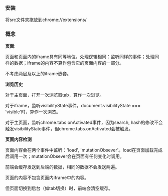 ### 安装

将src文件夹拖放到chrome://extensions/

### 概念

**页面**: 

页面和页面内的iframe具有同等地位，处理逻辑相同：监听同样的事件；处理同样的数据；iframe的内容不算作包含它的页面内容的一部分。

不考虑两层及以上的iframe嵌套。

**浏览历史**

对于主页面，打开一次浏览器tab，算作一次浏览。

对于iframe，监听visibilityState事件，document.visibilityState === 'visible'时，算作一次浏览。

对于主页面，监听chrome.tabs.onActivated事件，因为search, hash的修改不会触发visibilityState事件，但chrome.tabs.onActivated会被触发。

**页面内容检测**

页面内容会在两个事件中监听：'load', 'mutationObsever'。load在页面加载完成后调用一次；mutationObsever会在页面有任何变化时调用。

前端会缓存发送到后端的数据，相同的数据不会发送两遍。

页面的内容不包含页面内iframe中的内容。

但页面切换到后台（如tab切换）时，前端会清空缓存。

